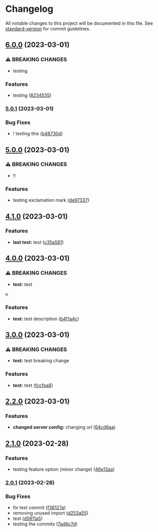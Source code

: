 # Changelog

All notable changes to this project will be documented in this file. See [standard-version](https://github.com/conventional-changelog/standard-version) for commit guidelines.

## [6.0.0](https://github.com/farahyasserr/SocialMedia/compare/v5.0.1...v6.0.0) (2023-03-01)


### ⚠ BREAKING CHANGES

* testing

### Features

* testing ([8234535](https://github.com/farahyasserr/SocialMedia/commit/8234535b681df802cf7fd2617d12155f2fc90faa))

### [5.0.1](https://github.com/farahyasserr/SocialMedia/compare/v5.0.0...v5.0.1) (2023-03-01)


### Bug Fixes

* ! testing this ([b48730d](https://github.com/farahyasserr/SocialMedia/commit/b48730db58416472169f1913d0ec8d51de2d1bbe))

## [5.0.0](https://github.com/farahyasserr/SocialMedia/compare/v4.1.0...v5.0.0) (2023-03-01)


### ⚠ BREAKING CHANGES

* !!

### Features

* testing exclamation mark ([de97337](https://github.com/farahyasserr/SocialMedia/commit/de973371260c14501f59412a3069fd060486056f))

## [4.1.0](https://github.com/farahyasserr/SocialMedia/compare/v4.0.0...v4.1.0) (2023-03-01)


### Features

* **last test:** test ([c35a581](https://github.com/farahyasserr/SocialMedia/commit/c35a581594166c958d15e48cb1381c4706aae294))

## [4.0.0](https://github.com/farahyasserr/SocialMedia/compare/v3.0.0...v4.0.0) (2023-03-01)


### ⚠ BREAKING CHANGES

* **test:** test

n

### Features

* **test:** test description ([b4f1a4c](https://github.com/farahyasserr/SocialMedia/commit/b4f1a4caa3909ff70b0fe922f7456c76123afa91))

## [3.0.0](https://github.com/farahyasserr/SocialMedia/compare/v2.2.0...v3.0.0) (2023-03-01)


### ⚠ BREAKING CHANGES

* **test:** test breaking change

### Features

* **test:** test ([fccfea8](https://github.com/farahyasserr/SocialMedia/commit/fccfea8d3c24949c6bb98c59c1c0af8594347aa4))

## [2.2.0](https://github.com/farahyasserr/SocialMedia/compare/v2.1.0...v2.2.0) (2023-03-01)


### Features

* **changed server config:** changing url ([64cd6aa](https://github.com/farahyasserr/SocialMedia/commit/64cd6aaba1b6b7f86e982798ffd0cffdd6bbd9ac))

## [2.1.0](https://github.com/farahyasserr/SocialMedia/compare/v2.0.1...v2.1.0) (2023-02-28)


### Features

* testing feature option (minor change) ([46e13aa](https://github.com/farahyasserr/SocialMedia/commit/46e13aa66972aacef220787fd5f50a11f3489ea4))

### [2.0.1](https://github.com/farahyasserr/SocialMedia/compare/v1.0.4...v2.0.1) (2023-02-28)


### Bug Fixes

* fix test commit ([f36127a](https://github.com/farahyasserr/SocialMedia/commit/f36127aa5638d02a3e3682dd40dc13d854a4076f))
* removing unused import ([d253a55](https://github.com/farahyasserr/SocialMedia/commit/d253a55d1f2412bd07c093710f30cafa6daae09e))
* test ([d5811a5](https://github.com/farahyasserr/SocialMedia/commit/d5811a5aff6ffac938716acf3b1e9831f58829da))
* testing the commits ([7ad6c7d](https://github.com/farahyasserr/SocialMedia/commit/7ad6c7d89d2788842ab3ca9ed1549a3d686b427b))
